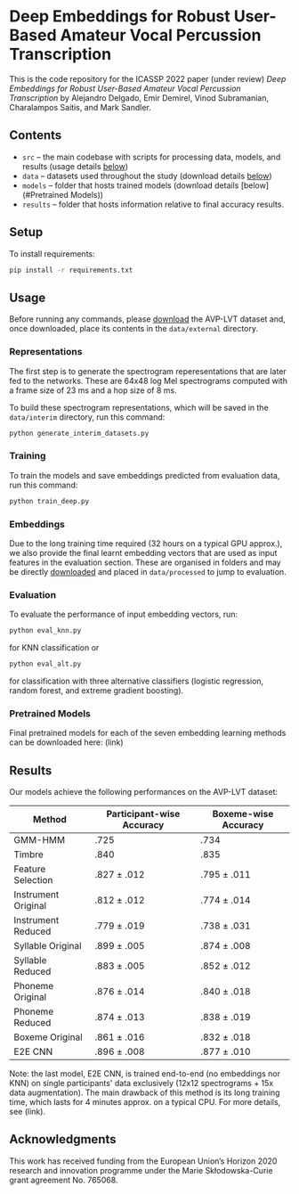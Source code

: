 Deep Embeddings for Robust User-Based Amateur Vocal Percussion Transcription
============================================================================

This is the code repository for the ICASSP 2022 paper (under review) 
*Deep Embeddings for Robust User-Based Amateur Vocal Percussion Transcription*
by Alejandro Delgado, Emir Demirel, Vinod Subramanian, Charalampos Saitis, and Mark Sandler.

Contents
--------

- `src` – the main codebase with scripts for processing data, models, and results (usage details [below](#Usage))
- `data` – datasets used throughout the study (download details [below](#Usage))
- `models` – folder that hosts trained models (download details [below](#Pretrained Models))
- `results` – folder that hosts information relative to final accuracy results.

Setup
-----

To install requirements:

```sh
pip install -r requirements.txt
```

Usage
-----

Before running any commands, please [download](link_to_be_created_soon) the AVP-LVT dataset and, once downloaded, place its contents in the `data/external` directory.

### Representations

The first step is to generate the spectrogram reperesentations that are later fed to the networks. These are 64x48 log Mel spectrograms computed with a frame size of 23 ms and a hop size of 8 ms.

To build these spectrogram representations, which will be saved in the `data/interim` directory, run this command:

```sh
python generate_interim_datasets.py
```

### Training

To train the models and save embeddings predicted from evaluation data, run this command:

```sh
python train_deep.py
```

### Embeddings

Due to the long training time required (32 hours on a typical GPU approx.), we also provide the final learnt embedding vectors that are used as input features in the evaluation section. These are organised in folders and may be directly [downloaded](link_to_be_created_soon) and placed in `data/processed` to jump to evaluation.

### Evaluation

To evaluate the performance of input embedding vectors, run:

```sh
python eval_knn.py
```

for KNN classification or

```sh
python eval_alt.py
```

for classification with three alternative classifiers (logistic regression, random forest, and extreme gradient boosting).

### Pretrained Models

Final pretrained models for each of the seven embedding learning methods can be downloaded here: (link)

Results
-------

Our models achieve the following performances on the AVP-LVT dataset:

| Method              | Participant-wise Accuracy| Boxeme-wise Accuracy |
| --------------------|------------------------- | -------------------- |
| GMM-HMM             |           .725           |         .734         |
| Timbre              |           .840           |         .835         |
| Feature Selection   |        .827 ± .012       |      .795 ± .011     |
| Instrument Original |        .812 ± .012       |      .774 ± .014     |
| Instrument Reduced  |        .779 ± .019       |      .738 ± .031     |
| Syllable Original   |        .899 ± .005       |      .874 ± .008     |
| Syllable Reduced    |        .883 ± .005       |      .852 ± .012     |
| Phoneme Original    |        .876 ± .014       |      .840 ± .018     |
| Phoneme Reduced     |        .874 ± .013       |      .838 ± .019     |
| Boxeme Original     |        .861 ± .016       |      .832 ± .018     |
| E2E CNN             |        .896 ± .008       |      .877 ± .010     |

Note: the last model, E2E CNN, is trained end-to-end (no embeddings nor KNN) on single participants' data exclusively (12x12 spectrograms + 15x data augmentation). The main drawback of this method is its long training time, which lasts for 4 minutes approx. on a typical CPU. For more details, see (link).

Acknowledgments
---------------
This work has received funding from the European Union’s Horizon 2020 research and innovation
programme under the Marie Skłodowska-Curie grant agreement No. 765068.




